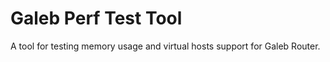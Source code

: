 # Galeb Perf Test Tool

A tool for testing memory usage and virtual hosts support for Galeb Router.
